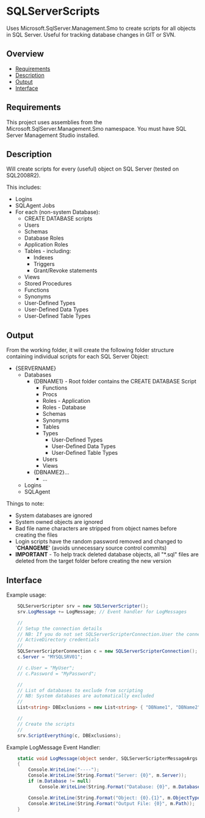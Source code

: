 # SQLServerScripts

Uses Microsoft.SqlServer.Management.Smo to create scripts for all objects in SQL Server. Useful for tracking database changes in GIT or SVN.

## Overview

*   [Requirements](#requirements)
*   [Description](#description)
*   [Output](#output)
*   [Interface](#interface)

## Requirements

This project uses assemblies from the Microsoft.SqlServer.Management.Smo namespace. You must have SQL Server Management Studio installed.

## Description

Will create scripts for every (useful) object on SQL Server (tested on SQL2008R2).

This includes:

*   Logins
*   SQLAgent Jobs
*   For each (non-system Database):
    *   CREATE DATABASE scripts
    *   Users
    *   Schemas
    *   Database Roles
    *   Application Roles
    *   Tables - including:
        *   Indexes
        *   Triggers
        *   Grant/Revoke statements
    *   Views
    *   Stored Procedures
    *   Functions
    *   Synonyms
    *   User-Defined Types
    *   User-Defined Data Types
    *   User-Defined Table Types

## Output

From the working folder, it will create the following folder structure containing individual scripts for each SQL Server Object:

*   {SERVERNAME}
    *   Databases
        *   {DBNAME1} - Root folder contains the CREATE DATABASE Script
            *   Functions
            *   Procs
            *   Roles - Application
            *   Roles - Database
            *   Schemas
            *   Synonyms
            *   Tables
            *   Types
                *   User-Defined Types
                *   User-Defined Data Types
                *   User-Defined Table Types
            *   Users
            *   Views
        *   {DBNAME2}...
            *   ...
    *   Logins
    *   SQLAgent

Things to note:

*   System databases are ignored
*   System owned objects are ignored
*   Bad file name characters are stripped from object names before creating the files
*   Login scripts have the random password removed and changed to '**CHANGEME**' (avoids unnecessary source control commits)
*   **IMPORTANT** - To help track deleted database objects, all "*.sql" files are deleted from the target folder before creating the new version

## Interface

Example usage:

```c#
    SQLServerScripter srv = new SQLServerScripter();
    srv.LogMessage += LogMessage; // Event handler for LogMessages

    //
    // Setup the connection details
    // NB: If you do not set SQLServerScripterConnection.User the connection will use
    // ActiveDirectory credentials
    //
    SQLServerScripterConnection c = new SQLServerScripterConnection();
    c.Server = "MYSQLSRV01";

    // c.User = "MyUser";
    // c.Password = "MyPassword";

    //
    // List of databases to exclude from scripting
    // NB: System databases are automatically excluded
    //
    List<string> DBExclusions = new List<string> { "DBName1", "DBName2" };

    //
    // Create the scripts
    //
    srv.ScriptEverything(c, DBExclusions);
```

Example LogMessage Event Handler:

```c#
    static void LogMessage(object sender, SQLServerScripterMessageArgs m)
    {
        Console.WriteLine("----");
        Console.WriteLine(String.Format("Server: {0}", m.Server));
        if (m.Database != null)
            Console.WriteLine(String.Format("Database: {0}", m.Database));

        Console.WriteLine(String.Format("Object: {0}.{1}", m.ObjectType, m.ObjectName));
        Console.WriteLine(String.Format("Output File: {0}", m.Path));
    }
```
